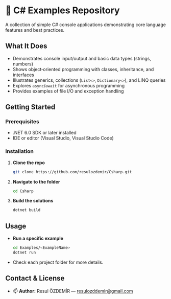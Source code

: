# 📘 C# Examples Repository

A collection of simple C# console applications demonstrating core language features and best practices.

## What It Does
- Demonstrates console input/output and basic data types (strings, numbers)
- Shows object‑oriented programming with classes, inheritance, and interfaces
- Illustrates generics, collections (`List<>`, `Dictionary<>`), and LINQ queries
- Explores `async`/`await` for asynchronous programming
- Provides examples of file I/O and exception handling

## Getting Started

### Prerequisites
- .NET 6.0 SDK or later installed
- IDE or editor (Visual Studio, Visual Studio Code)

### Installation
1. **Clone the repo**
   ```bash
   git clone https://github.com/resulozdemir/Csharp.git
   ```
2. **Navigate to the folder**
   ```bash
   cd Csharp
   ```
3. **Build the solutions**
   ```bash
   dotnet build
   ```

## Usage
- **Run a specific example**
  ```bash
  cd Examples/<ExampleName>
  dotnet run
  ```
- Check each project folder for more details.

## Contact & License
- 📫 **Author:** Resul ÖZDEMİR — [resulozddemir@gmail.com](mailto:resulozddemir@gmail.com)
